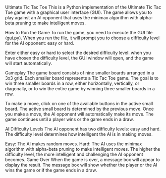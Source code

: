 Ultimate Tic Tac Toe
This is a Python implementation of the Ultimate Tic Tac Toe game with a graphical user interface (GUI). The game allows you to play against an AI opponent that uses the minimax algorithm with alpha-beta pruning to make intelligent moves.

How to Run the Game
To run the game, you need to execute the GUI file (gui.py). When you run the file, it will prompt you to choose a difficulty level for the AI opponent: easy or hard.

Enter either easy or hard  to select the desired difficulty level. when you have chosen the difficulty level, the GUI window will open, and the game will start automatically.

Gameplay
The game board consists of nine smaller boards arranged in a 3x3 grid. Each smaller board represents a Tic Tac Toe game. The goal is to win three smaller boards in a row, either horizontally, vertically, or diagonally, or to win the entire game by winning three smaller boards in a row.

To make a move, click on one of the available buttons in the active small board. The active small board is determined by the previous move. Once you make a move, the AI opponent will automatically make its move. The game continues until a player wins or the game ends in a draw.

AI Difficulty Levels
The AI opponent has two difficulty levels: easy and hard. The difficulty level determines how intelligent the AI is in making moves.

Easy: The AI makes random moves.
Hard: The AI uses the minimax algorithm with alpha-beta pruning to make intelligent moves. The higher the difficulty level, the more intelligent and challenging the AI opponent becomes.
Game Over
When the game is over, a message box will appear to display the result. The message box will show whether the player or the AI wins the game or if the game ends in a draw.

